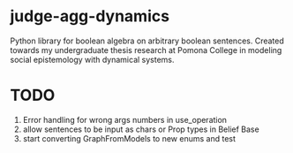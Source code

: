 # judge-agg-dynamics
Python library for boolean algebra on arbitrary boolean sentences. Created towards my undergraduate thesis research at Pomona College in modeling social epistemology with dynamical systems.

# TODO
1. Error handling for wrong args numbers in use_operation
2. allow sentences to be input as chars or Prop types in Belief Base
3. start converting GraphFromModels to new enums and test

